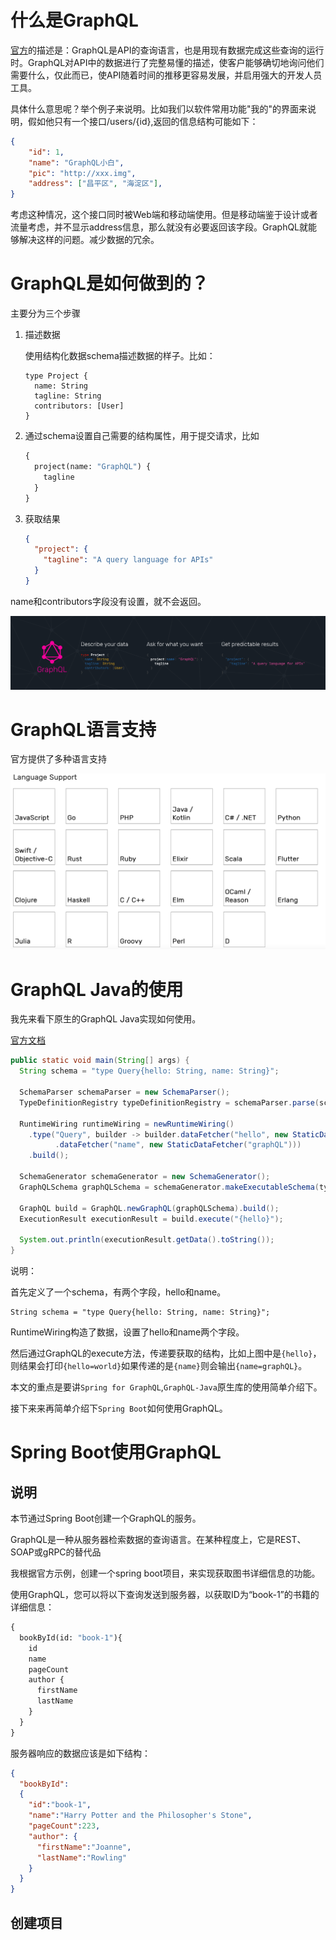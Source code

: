 # 什么是GraphQL
[官方](https://graphql.org/)的描述是：GraphQL是API的查询语言，也是用现有数据完成这些查询的运行时。GraphQL对API中的数据进行了完整易懂的描述，使客户能够确切地询问他们需要什么，仅此而已，使API随着时间的推移更容易发展，并启用强大的开发人员工具。

具体什么意思呢？举个例子来说明。比如我们以软件常用功能"我的"的界面来说明，假如他只有一个接口/users/{id},返回的信息结构可能如下：
```json
{
	"id": 1,
	"name": "GraphQL小白",
	"pic": "http://xxx.img",
	"address": ["昌平区", "海淀区"],
}
```

考虑这种情况，这个接口同时被Web端和移动端使用。但是移动端鉴于设计或者流量考虑，并不显示address信息，那么就没有必要返回该字段。GraphQL就能够解决这样的问题。减少数据的冗余。



# GraphQL是如何做到的？

主要分为三个步骤

1. 描述数据

   使用结构化数据schema描述数据的样子。比如：

   ```
   type Project {
     name: String
     tagline: String
     contributors: [User]
   }
   ```

2. 通过schema设置自己需要的结构属性，用于提交请求，比如

   ```graphql
   {
     project(name: "GraphQL") {
       tagline
     }
   }
   ```

3. 获取结果

   ```json
   {
     "project": {
       "tagline": "A query language for APIs"
     }
   }
   ```

 name和contributors字段没有设置，就不会返回。

![官网描述](https://raw.githubusercontent.com/itlab1024/picgo-images/main/202207051244984.png)



# GraphQL语言支持

官方提供了多种语言支持

![GraphQL语言支持](https://raw.githubusercontent.com/itlab1024/picgo-images/main/202207051246987.png)

# GraphQL Java的使用

我先来看下原生的GraphQL Java实现如何使用。

[官方文档](https://www.graphql-java.com/documentation/getting-started/)

```java
public static void main(String[] args) {
  String schema = "type Query{hello: String, name: String}";

  SchemaParser schemaParser = new SchemaParser();
  TypeDefinitionRegistry typeDefinitionRegistry = schemaParser.parse(schema);

  RuntimeWiring runtimeWiring = newRuntimeWiring()
    .type("Query", builder -> builder.dataFetcher("hello", new StaticDataFetcher("world"))
          .dataFetcher("name", new StaticDataFetcher("graphQL")))
    .build();

  SchemaGenerator schemaGenerator = new SchemaGenerator();
  GraphQLSchema graphQLSchema = schemaGenerator.makeExecutableSchema(typeDefinitionRegistry, runtimeWiring);

  GraphQL build = GraphQL.newGraphQL(graphQLSchema).build();
  ExecutionResult executionResult = build.execute("{hello}");

  System.out.println(executionResult.getData().toString());
}
```

说明：

首先定义了一个schema，有两个字段，hello和name。

```
String schema = "type Query{hello: String, name: String}";
```

RuntimeWiring构造了数据，设置了hello和name两个字段。

然后通过GraphQL的execute方法，传递要获取的结构，比如上图中是`{hello}`，则结果会打印`{hello=world}`如果传递的是`{name}`则会输出`{name=graphQL}`。

本文的重点是要讲`Spring for GraphQL`,`GraphQL-Java`原生库的使用简单介绍下。

接下来来再简单介绍下`Spring Boot`如何使用GraphQL。

# Spring Boot使用GraphQL

## 说明

本节通过Spring Boot创建一个GraphQL的服务。

GraphQL是一种从服务器检索数据的查询语言。在某种程度上，它是REST、SOAP或gRPC的替代品

我根据官方示例，创建一个spring boot项目，来实现获取图书详细信息的功能。



使用GraphQL，您可以将以下查询发送到服务器，以获取ID为“book-1”的书籍的详细信息：

```graphql
{
  bookById(id: "book-1"){
    id
    name
    pageCount
    author {
      firstName
      lastName
    }
  }
}
```

服务器响应的数据应该是如下结构：

```json
{
  "bookById":
  {
    "id":"book-1",
    "name":"Harry Potter and the Philosopher's Stone",
    "pageCount":223,
    "author": {
      "firstName":"Joanne",
      "lastName":"Rowling"
    }
  }
}
```

## 创建项目
